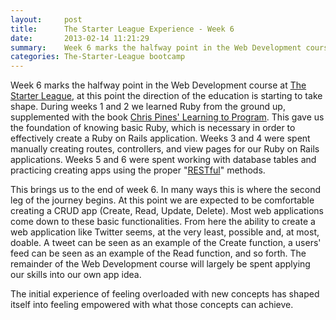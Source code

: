 ```yaml
---
layout:     post
title:      The Starter League Experience - Week 6
date:       2013-02-14 11:21:29
summary:    Week 6 marks the halfway point in the Web Development course at The Starter League
categories: The-Starter-League bootcamp
---
```


Week 6 marks the halfway point in the Web Development course at [The Starter League](http://www.starterleague.com/), at this point the direction of the education is starting to take shape. During weeks 1 and 2 we learned Ruby from the ground up, supplemented with the book [Chris Pines' Learning to Program](http://pine.fm/LearnToProgram/). This gave us the foundation of knowing basic Ruby, which is necessary in order to effectively create a Ruby on Rails application. Weeks 3 and 4 were spent manually creating routes, controllers, and view pages for our Ruby on Rails applications. Weeks 5 and 6 were spent working with database tables and practicing creating apps using the proper "[RESTful](http://en.wikipedia.org/wiki/Representational_state_transfer)" methods.

This brings us to the end of week 6. In many ways this is where the second leg of the journey begins. At this point we are expected to be comfortable creating a CRUD app (Create, Read, Update, Delete). Most web applications come down to these basic functionalities. From here the ability to create a web application like Twitter seems, at the very least, possible and, at most, doable. A tweet can be seen as an example of the Create function, a users' feed can be seen as an example of the Read function, and so forth. The remainder of the Web Development course will largely be spent applying our skills into our own app idea.

The initial experience of feeling overloaded with new concepts has shaped itself into feeling empowered with what those concepts can achieve.
